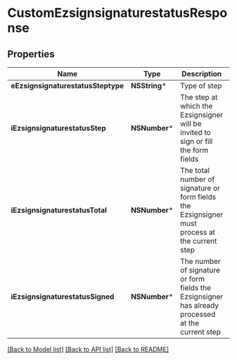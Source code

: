 # CustomEzsignsignaturestatusResponse

## Properties
Name | Type | Description | Notes
------------ | ------------- | ------------- | -------------
**eEzsignsignaturestatusSteptype** | **NSString*** | Type of step | 
**iEzsignsignaturestatusStep** | **NSNumber*** | The step at which the Ezsignsigner will be invited to sign or fill the form fields | 
**iEzsignsignaturestatusTotal** | **NSNumber*** | The total number of signature or form fields the Ezsignsigner must process at the current step | 
**iEzsignsignaturestatusSigned** | **NSNumber*** | The number of signature or form fields the Ezsignsigner has already processed at the current step | 

[[Back to Model list]](../README.md#documentation-for-models) [[Back to API list]](../README.md#documentation-for-api-endpoints) [[Back to README]](../README.md)


